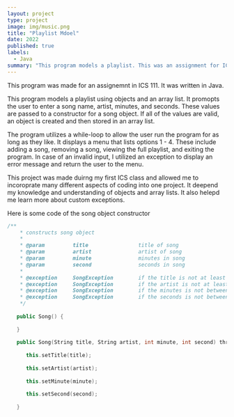 ```yaml
---
layout: project
type: project
image: img/music.png
title: "Playlist Mdoel"
date: 2022
published: true
labels:
  - Java
summary: "This program models a playlist. This was an assignment for ICS 111."
---
```


This program was made for an assignemnt in ICS 111. It was written in Java. 

This program models a playlist using objects and an array list. It promopts
the user to enter a song name, artist, minutes, and seconds. These values are
passed to a constructor for a song object. If all of the values are valid, an 
object is created and then stored in an array list.

The program utilizes a while-loop to allow the user run the program for as long as they like.
It displays a menu that lists options 1 - 4. These include adding a song, removing a song, 
viewing the full playlist, and exiting the program. In case of an invalid input, I utilized 
an exception to display an error message and return the user to the menu. 

This project was made duirng my first ICS class and allowed me to incoroprate many 
different aspects of coding into one project. It deepend my knowledge and understanding
of objects and array lists. It also helepd me learn more about custom exceptions.

Here is some code of the song object constructor

```cpp
/**
    * constructs song object 
    *
    * @param         title                title of song  
    * @param         artist               artist of song
    * @param         minute               minutes in song  
    * @param         second               seconds in song 
    *
    * @exception     SongException        if the title is not at least 2 characters  
    * @exception     SongException        if the artist is not at least 2 characters 
    * @exception     SongException        if the minutes is not between 1 - 99
    * @exception     SongException        if the seconds is not between 0 - 59 
    */
   
   public Song() {
   
   }
   
   public Song(String title, String artist, int minute, int second) throws SongException {
      
      this.setTitle(title);
      
      this.setArtist(artist);
      
      this.setMinute(minute);
      
      this.setSecond(second);
      
   }
```


